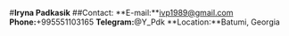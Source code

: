 #**Iryna Padkasik**
##Contact:
**E-mail:**ivp1989@gmail.com
**Phone:**+995551103165
**Telegram:**@Y_Pdk
**Location:**Batumi, Georgia
